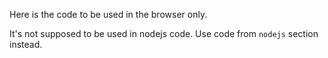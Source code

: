 Here is the code to be used in the browser only.

It's not supposed to be used in nodejs code.
Use code from `nodejs` section instead.


